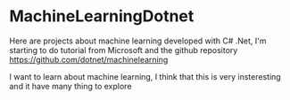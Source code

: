 # MachineLearningDotnet
Here are projects about machine learning developed with C# .Net, I'm starting to do tutorial from Microsoft and the github repository https://github.com/dotnet/machinelearning

I want to learn about machine learning, I think that this is very insteresting and it have many thing to explore
